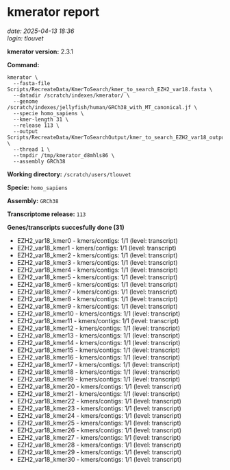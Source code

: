 # kmerator report
*date: 2025-04-13 18:36*  
*login: tlouvet*

**kmerator version:** 2.3.1

**Command:**

```
kmerator \
  --fasta-file Scripts/RecreateData/KmerToSearch/kmer_to_search_EZH2_var18.fasta \
  --datadir /scratch/indexes/kmerator/ \
  --genome /scratch/indexes/jellyfish/human/GRCh38_with_MT_canonical.jf \
  --specie homo_sapiens \
  --kmer-length 31 \
  --release 113 \
  --output Scripts/RecreateData/KmerToSearchOutput/kmer_to_search_EZH2_var18_output \
  --thread 1 \
  --tmpdir /tmp/kmerator_d8mhls86 \
  --assembly GRCh38
```

**Working directory:** `/scratch/users/tlouvet`

**Specie:** `homo_sapiens`

**Assembly:** `GRCh38`

**Transcriptome release:** `113`

**Genes/transcripts succesfully done (31)**

- EZH2_var18_kmer0 - kmers/contigs: 1/1 (level: transcript)
- EZH2_var18_kmer1 - kmers/contigs: 1/1 (level: transcript)
- EZH2_var18_kmer2 - kmers/contigs: 1/1 (level: transcript)
- EZH2_var18_kmer3 - kmers/contigs: 1/1 (level: transcript)
- EZH2_var18_kmer4 - kmers/contigs: 1/1 (level: transcript)
- EZH2_var18_kmer5 - kmers/contigs: 1/1 (level: transcript)
- EZH2_var18_kmer6 - kmers/contigs: 1/1 (level: transcript)
- EZH2_var18_kmer7 - kmers/contigs: 1/1 (level: transcript)
- EZH2_var18_kmer8 - kmers/contigs: 1/1 (level: transcript)
- EZH2_var18_kmer9 - kmers/contigs: 1/1 (level: transcript)
- EZH2_var18_kmer10 - kmers/contigs: 1/1 (level: transcript)
- EZH2_var18_kmer11 - kmers/contigs: 1/1 (level: transcript)
- EZH2_var18_kmer12 - kmers/contigs: 1/1 (level: transcript)
- EZH2_var18_kmer13 - kmers/contigs: 1/1 (level: transcript)
- EZH2_var18_kmer14 - kmers/contigs: 1/1 (level: transcript)
- EZH2_var18_kmer15 - kmers/contigs: 1/1 (level: transcript)
- EZH2_var18_kmer16 - kmers/contigs: 1/1 (level: transcript)
- EZH2_var18_kmer17 - kmers/contigs: 1/1 (level: transcript)
- EZH2_var18_kmer18 - kmers/contigs: 1/1 (level: transcript)
- EZH2_var18_kmer19 - kmers/contigs: 1/1 (level: transcript)
- EZH2_var18_kmer20 - kmers/contigs: 1/1 (level: transcript)
- EZH2_var18_kmer21 - kmers/contigs: 1/1 (level: transcript)
- EZH2_var18_kmer22 - kmers/contigs: 1/1 (level: transcript)
- EZH2_var18_kmer23 - kmers/contigs: 1/1 (level: transcript)
- EZH2_var18_kmer24 - kmers/contigs: 1/1 (level: transcript)
- EZH2_var18_kmer25 - kmers/contigs: 1/1 (level: transcript)
- EZH2_var18_kmer26 - kmers/contigs: 1/1 (level: transcript)
- EZH2_var18_kmer27 - kmers/contigs: 1/1 (level: transcript)
- EZH2_var18_kmer28 - kmers/contigs: 1/1 (level: transcript)
- EZH2_var18_kmer29 - kmers/contigs: 1/1 (level: transcript)
- EZH2_var18_kmer30 - kmers/contigs: 1/1 (level: transcript)
